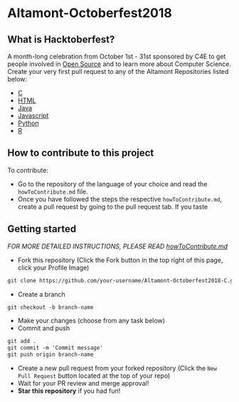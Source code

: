 # Altamont-Octoberfest2018

## What is Hacktoberfest?
A month-long celebration from October 1st - 31st sponsored by C4E to get people involved in [Open Source](https://github.com/open-source) and to learn more about Computer Science. Create your very first pull request to any of the Altamont Repositories listed below:

* [C](https://github.com/DJN1/Altamont-Octoberfest2018-C)
* [HTML](https://github.com/Dino11223567/Altamont-Hacktoberfest-2018-HTML)
* [Java](#)
* [Javascript](#)
* [Python](#)
* [R](https://github.com/DJN1/Altamont-Hacktoberfest2018-R)

## How to contribute to this project
To contribute:

* Go to the repository of the language of your choice and read the `howToContribute.md` file.
* Once you have followed the steps the respective `howToContribute.md`, create a pull request by going to the pull request tab. If you taste

## Getting started

*FOR MORE DETAILED INSTRUCTIONS,  PLEASE READ [howToContribute.md](https://github.com/DJN1/Altamont-Hacktoberfest2018-C/blob/master/howToContribute.md)*

* Fork this repository (Click the Fork button in the top right of this page, click your Profile Image)

```markdown
git clone https://github.com/your-username/Altamont-Octoberfest2018-C.git
```

* Create a branch

```markdown
git checkout -b branch-name
```

* Make your changes (choose from any task below)
* Commit and push

```markdown
git add .
git commit -m 'Commit message'
git push origin branch-name
```

* Create a new pull request from your forked repository (Click the `New Pull Request` button located at the top of your repo)
* Wait for your PR review and merge approval!
* __Star this repository__ if you had fun!




